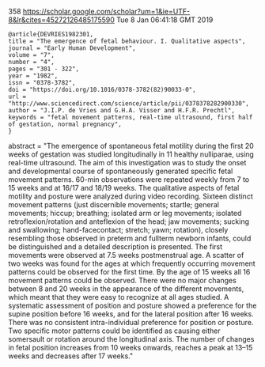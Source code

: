 358
https://scholar.google.com/scholar?um=1&ie=UTF-8&lr&cites=45272126485175590
Tue  8 Jan 06:41:18 GMT 2019


```
@article{DEVRIES1982301,
title = "The emergence of fetal behaviour. I. Qualitative aspects",
journal = "Early Human Development",
volume = "7",
number = "4",
pages = "301 - 322",
year = "1982",
issn = "0378-3782",
doi = "https://doi.org/10.1016/0378-3782(82)90033-0",
url = "http://www.sciencedirect.com/science/article/pii/0378378282900330",
author = "J.I.P. de Vries and G.H.A. Visser and H.F.R. Prechtl",
keywords = "fetal movement patterns, real-time ultrasound, first half of gestation, normal pregnancy",
}
```


abstract = "The emergence of spontaneous fetal motility during the first 20 weeks of gestation was studied longitudinally in 11 healthy nulliparae, using real-time ultrasound. The aim of this investigation was to study the onset and developmental course of spontaneously generated specific fetal movement patterns. 60-min observations were repeated weekly from 7 to 15 weeks and at 16/17 and 18/19 weeks. The qualitative aspects of fetal motility and posture were analyzed during video recording. Sixteen distinct movement patterns (just discernible movements; startle; general movements; hiccup; breathing; isolated arm or leg movements; isolated retroflexion/rotation and anteflexion of the head; jaw movements; sucking and swallowing; hand-facecontact; stretch; yawn; rotation), closely resembling those observed in preterm and fullterm newborn infants, could be distinguished and a detailed description is presented. The first movements were observed at 7.5 weeks postmenstrual age. A scatter of two weeks was found for the ages at which frequently occurring movement patterns could be observed for the first time. By the age of 15 weeks all 16 movement patterns could be observed. There were no major changes between 8 and 20 weeks in the appearance of the different movements, which meant that they were easy to recognize at all ages studied. A systematic assessment of position and posture showed a preference for the supine position before 16 weeks, and for the lateral position after 16 weeks. There was no consistent intra-individual preference for position or posture. Two specific motor patterns could be identified as causing either somersault or rotation around the longitudinal axis. The number of changes in fetal position increases from 10 weeks onwards, reaches a peak at 13–15 weeks and decreases after 17 weeks."

